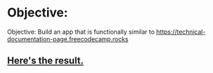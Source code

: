 # Objective:
Objective: Build an app that is functionally similar to https://technical-documentation-page.freecodecamp.rocks
## [Here's the result.](https://technical-documentation-1.mikapikafika.repl.co)